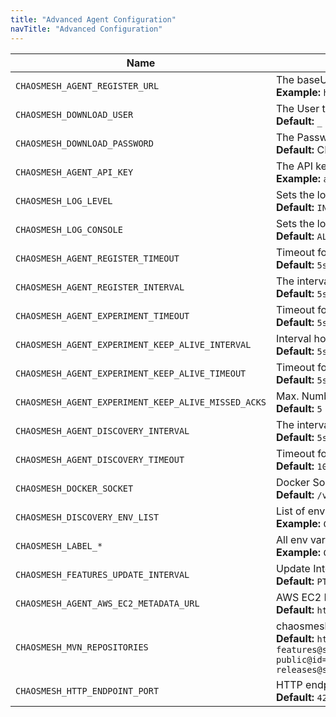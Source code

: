 ```yaml
---
title: "Advanced Agent Configuration"
navTitle: "Advanced Configuration"
---
```


| Name                                                | Description                                                   | Default                                  |
|-----------------------------------------------------|---------------------------------------------------------------|------------------------------------------|
| `CHAOSMESH_AGENT_REGISTER_URL`                      | The baseUrl where the agent registers. <br/> **Example:** `https://platform.chaosmesh.io`
| `CHAOSMESH_DOWNLOAD_USER`                           | The User to authenticate with the feature repository <br/> **Default:** `_`
| `CHAOSMESH_DOWNLOAD_PASSWORD`                       | The Password to authenticate with the feature repository <br/> **Default:** CHAOSMESH_AGENT_API_KEY
| `CHAOSMESH_AGENT_API_KEY`                           | The API key the agent uses <br/> **Example:** `abcdefghijklmn`
| `CHAOSMESH_LOG_LEVEL`                               | Sets the loglevel for the com.chaosmesh logger <br/> **Default:** `INFO`
| `CHAOSMESH_LOG_CONSOLE`                             | Sets the loglevel threshold for the console logger <br/> **Default:** `ALL`
| `CHAOSMESH_AGENT_REGISTER_TIMEOUT`                  | Timeout for the registration request. <br/> **Default:** `5s`
| `CHAOSMESH_AGENT_REGISTER_INTERVAL`                 | The interval how often the agent registers at the platform. <br/> **Default:** `5s`
| `CHAOSMESH_AGENT_EXPERIMENT_TIMEOUT`                | Timeout for the request to connect to an experiment. <br/> **Default:** `5s`
| `CHAOSMESH_AGENT_EXPERIMENT_KEEP_ALIVE_INTERVAL`    | Interval how often a keep alive is sent during an experiment. <br/> **Default:** `5s`
| `CHAOSMESH_AGENT_EXPERIMENT_KEEP_ALIVE_TIMEOUT`     | Timeout for a keep alive during an experiment <br/> **Default:** `5s`
| `CHAOSMESH_AGENT_EXPERIMENT_KEEP_ALIVE_MISSED_ACKS` | Max. Number of missed acknowledgements during an experiment. <br/> **Default:** `5`
| `CHAOSMESH_AGENT_DISCOVERY_INTERVAL`                | The interval of often the agent runs the discovery. <br/> **Default:** `5s`
| `CHAOSMESH_AGENT_DISCOVERY_TIMEOUT`                 | Timeout for the discovery. <br/> **Default:** `10s`
| `CHAOSMESH_DOCKER_SOCKET`                           | Docker Socket to connect to. <br/> **Default:** `/var/run/docker.sock`
| `CHAOSMESH_DISCOVERY_ENV_LIST`                      | List of environment variables to inlude in the discovery <br/> **Example:** `CHAOSMESH_DISCOVERY_ENV_LIST=STAGE,REGION`
| `CHAOSMESH_LABEL_*`                                 | All env vars with this prefix will be added as label <br/> **Example:** `CHAOSMESH_LABEL_STAGE=test`
| `CHAOSMESH_FEATURES_UPDATE_INTERVAL`                | Update Interval for Features <br/> **Default:** `PT6H` (6 Hours)
| `CHAOSMESH_AGENT_AWS_EC2_METADATA_URL`              | AWS EC2 Metadata URL <br/> **Default:** `http://169.254.169.254/latest/`
| `CHAOSMESH_MVN_REPOSITORIES`                        | chaosmesh Maven feature repositories <br/> **Default:** `https://artifacts.chaosmesh.io/repository/features-public@id=chaosmesh-features@snapshots@snapshotsUpdate=always,https://artifacts.chaosmesh.io/repository/releases-public@id=chaosmesh-releases@snapshots@snapshotsUpdate=always,http://repo1.maven.org/maven2@id=central` |
| `CHAOSMESH_HTTP_ENDPOINT_PORT`                      | HTTP endpoint port for the health check url <br/> **Default:** `42999`
